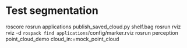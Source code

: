 # Test segmentation
  roscore
  rosrun applications publish_saved_cloud.py shelf.bag
  rosrun rviz rviz -d `rospack find applications`/config/marker.rviz
  rosrun perception point_cloud_demo cloud_in:=mock_point_cloud

